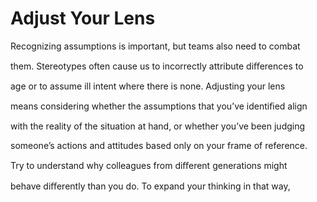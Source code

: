 # Adjust Your Lens

Recognizing assumptions is important, but teams also need to combat

them. Stereotypes often cause us to incorrectly attribute diﬀerences to

age or to assume ill intent where there is none. Adjusting your lens

means considering whether the assumptions that you’ve identiﬁed align

with the reality of the situation at hand, or whether you’ve been judging

someone’s actions and attitudes based only on your frame of reference.

Try to understand why colleagues from diﬀerent generations might

behave diﬀerently than you do. To expand your thinking in that way,
